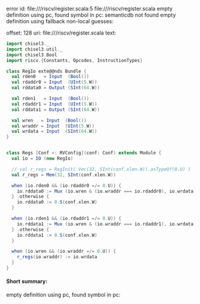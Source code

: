 error id: file://<WORKSPACE>/riscv/register.scala:5
file://<WORKSPACE>/riscv/register.scala
empty definition using pc, found symbol in pc: 
semanticdb not found
empty definition using fallback
non-local guesses:

offset: 128
uri: file://<WORKSPACE>/riscv/register.scala
text:
```scala
import chisel3._
import chisel3.util._
import chisel3.Bool
import riscv.{Constants, Opcodes, InstructionTypes}

class RegIo exte@@nds Bundle {
  val rden0   = Input  (Bool())
  val rdaddr0 = Input  (UInt(5.W))
  val rddata0 = Output (SInt(64.W))

  val rden1   = Input  (Bool())
  val rdaddr1 = Input  (UInt(5.W))
  val rddata1 = Output (SInt(64.W))

  val wren   = Input  (Bool())
  val wraddr = Input  (UInt(5.W))
  val wrdata = Input  (SInt(64.W))
}


class Regs [Conf <: RVConfig](conf: Conf) extends Module {
  val io = IO (new RegIo)

  // val r_regs = RegInit( Vec(32, SInt(conf.xlen.W)).asTypeOf(0.U) )
  val r_regs = Mem(32, SInt(conf.xlen.W))

  when (io.rden0 && (io.rdaddr0 =/= 0.U)) {
    io.rddata0 := Mux (io.wren & (io.wraddr === io.rdaddr0), io.wrdata, r_regs(io.rdaddr0))
  } .otherwise {
    io.rddata0 := 0.S(conf.xlen.W)
  }

  when (io.rden1 && (io.rdaddr1 =/= 0.U)) {
    io.rddata1 := Mux (io.wren & (io.wraddr === io.rdaddr1), io.wrdata, r_regs(io.rdaddr1))
  } .otherwise {
    io.rddata1 := 0.S(conf.xlen.W)
  }

  when (io.wren && (io.wraddr =/= 0.U)) {
    r_regs(io.wraddr) := io.wrdata
  }
}
```


#### Short summary: 

empty definition using pc, found symbol in pc: 